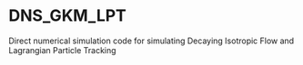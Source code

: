 # DNS_GKM_LPT
Direct numerical simulation code for simulating Decaying Isotropic Flow and Lagrangian Particle Tracking
